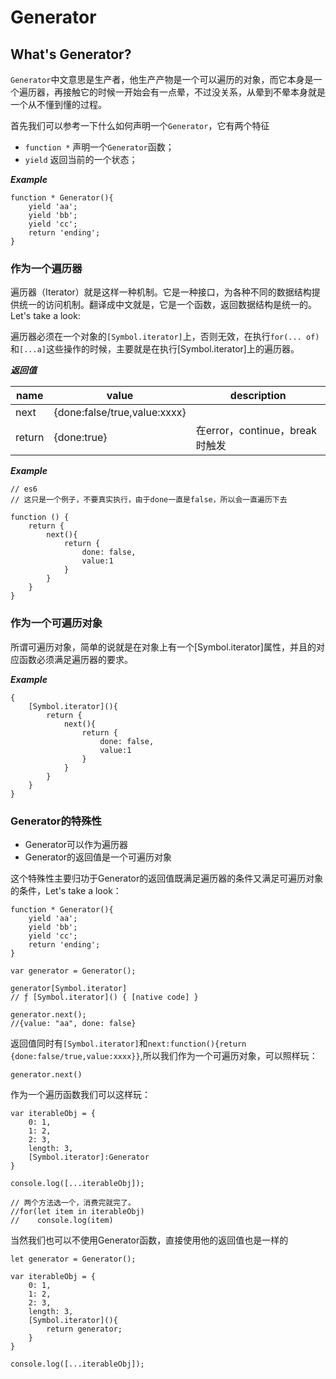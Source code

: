 # Generator


## What's Generator?

`Generator`中文意思是生产者，他生产产物是一个可以遍历的对象，而它本身是一个遍历器，再接触它的时候一开始会有一点晕，不过没关系，从晕到不晕本身就是一个从不懂到懂的过程。

首先我们可以参考一下什么如何声明一个`Generator`，它有两个特征
- `function *` 声明一个`Generator`函数；
- `yield` 返回当前的一个状态；

***Example***

```
function * Generator(){
    yield 'aa';
    yield 'bb';
    yield 'cc';
    return 'ending';
}
```

### 作为一个遍历器

遍历器（Iterator）就是这样一种机制。它是一种接口，为各种不同的数据结构提供统一的访问机制。翻译成中文就是，它是一个函数，返回数据结构是统一的。Let's take a look:

遍历器必须在一个对象的`[Symbol.iterator]`上，否则无效，在执行`for(... of)`和`[...a]`这些操作的时候，主要就是在执行[Symbol.iterator]上的遍历器。

***返回值***

name    |value                          |description
--------|-------------------------------|----------------------
next    |{done:false/true,value:xxxx}   |
return  |{done:true}                    |在error，continue，break时触发


***Example***

```
// es6
// 这只是一个例子，不要真实执行，由于done一直是false，所以会一直遍历下去

function () {
    return {
        next(){
            return {
                done: false,
                value:1
            }
        }
    }
}
```

### 作为一个可遍历对象

所谓可遍历对象，简单的说就是在对象上有一个[Symbol.iterator]属性，并且的对应函数必须满足遍历器的要求。

***Example***

```
{
    [Symbol.iterator](){
        return {
            next(){
                return {
                    done: false,
                    value:1
                }
            }
        }
    }
}
```

### Generator的特殊性

- Generator可以作为遍历器
- Generator的返回值是一个可遍历对象

这个特殊性主要归功于Generator的返回值既满足遍历器的条件又满足可遍历对象的条件，Let's take a look：

```
function * Generator(){
    yield 'aa';
    yield 'bb';
    yield 'cc';
    return 'ending';
}

var generator = Generator();

generator[Symbol.iterator]
// ƒ [Symbol.iterator]() { [native code] }

generator.next();
//{value: "aa", done: false}
```

返回值同时有`[Symbol.iterator]`和`next:function(){return {done:false/true,value:xxxx}}`,所以我们作为一个可遍历对象，可以照样玩：

```
generator.next()
```

作为一个遍历函数我们可以这样玩：

```
var iterableObj = {
    0: 1,
    1: 2,
    2: 3,
    length: 3,
    [Symbol.iterator]:Generator
}

console.log([...iterableObj]);

// 两个方法选一个，消费完就完了。
//for(let item in iterableObj)
//    console.log(item)

```

当然我们也可以不使用Generator函数，直接使用他的返回值也是一样的
```
let generator = Generator();

var iterableObj = {
    0: 1,
    1: 2,
    2: 3,
    length: 3,
    [Symbol.iterator](){
        return generator;
    }
}

console.log([...iterableObj]);
```
